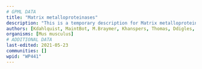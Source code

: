 ```yaml
---
# GPML DATA
title: "Matrix metalloproteinases"
description: "This is a temporary description for Matrix metalloproteinases"
authors: [Kdahlquist, MaintBot, M.Braymer, Khanspers, Thomas, Ddigles, Eweitz]
organisms: [Mus musculus]
# ADDITIONAL DATA
last-edited: 2021-05-23
communities: []
wpid: "WP441"
---
```

